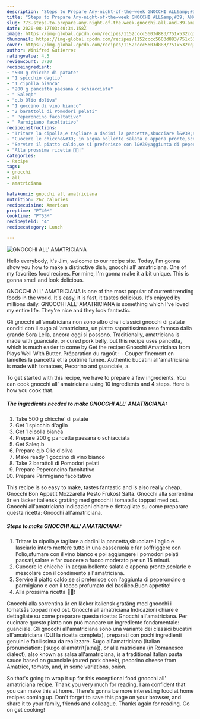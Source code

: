 ```yaml
---
description: "Steps to Prepare Any-night-of-the-week GNOCCHI ALL&amp;#39; AMATRICIANA"
title: "Steps to Prepare Any-night-of-the-week GNOCCHI ALL&amp;#39; AMATRICIANA"
slug: 773-steps-to-prepare-any-night-of-the-week-gnocchi-all-and-39-amatriciana
date: 2020-08-17T03:40:34.158Z
image: https://img-global.cpcdn.com/recipes/1152cccc5603d883/751x532cq70/gnocchi-all-amatriciana-recipe-main-photo.jpg
thumbnail: https://img-global.cpcdn.com/recipes/1152cccc5603d883/751x532cq70/gnocchi-all-amatriciana-recipe-main-photo.jpg
cover: https://img-global.cpcdn.com/recipes/1152cccc5603d883/751x532cq70/gnocchi-all-amatriciana-recipe-main-photo.jpg
author: Winifred Gutierrez
ratingvalue: 4.5
reviewcount: 3720
recipeingredient:
- "500 g chicche di patate"
- "1 spicchio daglio"
- "1 cipolla bianca"
- "200 g pancetta paesana o schiacciata"
- " Saleqb"
- "q.b Olio doliva"
- "1 goccino di vino bianco"
- "2 barattoli di Pomodori pelati"
- " Peperoncino facoltativo"
- " Parmigiano facoltativo"
recipeinstructions:
- "Tritare la cipolla,e tagliare a dadini la pancetta,sbucciare l&#39;aglio e lasciarlo intero mettere tutto in una casseruola e far soffriggere con l&#39;olio,sfumare con il vino bianco e poi aggiungere i pomodori pelati passati,salare e far cuocere a fuoco moderato per un 15 minuti."
- "Cuocere le chicche&#39; in acqua bollente salata e appena pronte,scolarle e mescolare con il condimento all&#39;amatriciana."
- "Servire il piatto caldo,se si preferisce con l&#39;aggiunta di peperoncino e parmigiano e con il tocco profumato del basilico.Buon appetito!"
- "Alla prossima ricetta 👩‍🍳!"
categories:
- Recipe
tags:
- gnocchi
- all
- amatriciana

katakunci: gnocchi all amatriciana 
nutrition: 262 calories
recipecuisine: American
preptime: "PT40M"
cooktime: "PT53M"
recipeyield: "4"
recipecategory: Lunch

---
```



![GNOCCHI ALL&#39; AMATRICIANA](https://img-global.cpcdn.com/recipes/1152cccc5603d883/751x532cq70/gnocchi-all-amatriciana-recipe-main-photo.jpg)

Hello everybody, it's Jim, welcome to our recipe site. Today, I'm gonna show you how to make a distinctive dish, gnocchi all&#39; amatriciana. One of my favorites food recipes. For mine, I'm gonna make it a bit unique. This is gonna smell and look delicious.

GNOCCHI ALL&#39; AMATRICIANA is one of the most popular of current trending foods in the world. It's easy, it is fast, it tastes delicious. It's enjoyed by millions daily. GNOCCHI ALL&#39; AMATRICIANA is something which I've loved my entire life. They're nice and they look fantastic.

Gli gnocchi all&#39;amatriciana non sono altro che i classici gnocchi di patate conditi con il sugo all&#39;amatriciana, un piatto saporitissimo reso famoso dalla grande Sora Lella, ancora oggi si possono. Traditionally, amatriciana is made with guanciale, or cured pork belly, but this recipe uses pancetta, which is much easier to come by Get the recipe: Gnocchi Amatriciana from Plays Well With Butter. Préparation du ragoût : - Couper finement en lamelles la pancetta et la poitrine fumée. Authentic bucatini all&#39;amatriciana is made with tomatoes, Pecorino and guanciale, a.


To get started with this recipe, we have to prepare a few ingredients. You can cook gnocchi all&#39; amatriciana using 10 ingredients and 4 steps. Here is how you cook that.

<!--inarticleads1-->

##### The ingredients needed to make GNOCCHI ALL&#39; AMATRICIANA:

1. Take 500 g chicche` di patate
1. Get 1 spicchio d&#39;aglio
1. Get 1 cipolla bianca
1. Prepare 200 g pancetta paesana o schiacciata
1. Get  Saleq.b
1. Prepare q.b Olio d&#39;oliva
1. Make ready 1 goccino di vino bianco
1. Take 2 barattoli di Pomodori pelati
1. Prepare  Peperoncino facoltativo
1. Prepare  Parmigiano facoltativo


This recipe is so easy to make, tastes fantastic and is also really cheap. Gnocchi Bon Appetit Mozzarella Pesto Frukost Salta. Gnocchi alla sorrentina är en läcker italiensk gratäng med gnocchi i tomatsås toppad med ost. Gnocchi all&#39;amatriciana Indicazioni chiare e dettagliate su come preparare questa ricetta: Gnocchi all&#39;amatriciana. 

<!--inarticleads2-->

##### Steps to make GNOCCHI ALL&#39; AMATRICIANA:

1. Tritare la cipolla,e tagliare a dadini la pancetta,sbucciare l&#39;aglio e lasciarlo intero mettere tutto in una casseruola e far soffriggere con l&#39;olio,sfumare con il vino bianco e poi aggiungere i pomodori pelati passati,salare e far cuocere a fuoco moderato per un 15 minuti.
1. Cuocere le chicche&#39; in acqua bollente salata e appena pronte,scolarle e mescolare con il condimento all&#39;amatriciana.
1. Servire il piatto caldo,se si preferisce con l&#39;aggiunta di peperoncino e parmigiano e con il tocco profumato del basilico.Buon appetito!
1. Alla prossima ricetta 👩‍🍳!


Gnocchi alla sorrentina är en läcker italiensk gratäng med gnocchi i tomatsås toppad med ost. Gnocchi all&#39;amatriciana Indicazioni chiare e dettagliate su come preparare questa ricetta: Gnocchi all&#39;amatriciana. Per cucinare questo piatto non può mancare un ingrediente fondamentale: guanciale. Gli gnocchi all&#39;amatriciana sono una variante dei classici bucatini all&#39;amatriciana (QUI la ricetta completa), preparati con pochi ingredienti genuini e facilissima da realizzare. Sugo all&#39;amatriciana (Italian pronunciation: [ˈsuːɡo allamatriˈtʃaːna]), or alla matriciana (in Romanesco dialect), also known as salsa all&#39;amatriciana, is a traditional Italian pasta sauce based on guanciale (cured pork cheek), pecorino cheese from Amatrice, tomato, and, in some variations, onion. 

So that's going to wrap it up for this exceptional food gnocchi all&#39; amatriciana recipe. Thank you very much for reading. I am confident that you can make this at home. There's gonna be more interesting food at home recipes coming up. Don't forget to save this page on your browser, and share it to your family, friends and colleague. Thanks again for reading. Go on get cooking!

